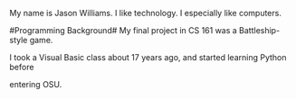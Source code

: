 My name is Jason Williams.
I like technology. I especially like computers.

#Programming Background#
My final project in CS 161 was a Battleship-style game.
<P>
I took a Visual Basic class about 17 years ago, and started learning Python before
<P>
entering OSU.